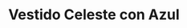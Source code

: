 ---
id: vestido-maxi-celeste
title: Vestido Celeste con Azul 
regularPrice: 66.11
price: 56.2
image: 
    - vestido-maxi-celeste-1.webp
    - vestido-maxi-celeste-2.webp  
description: Vestido maxi, cuello V, elástico en busto y cintura.
material: Algodón
sizes: 
- S
- M
- L
- XL
creationDate: 2025/02/01
isSale: true
isStock: true
startDate: "2025-02-11"
endDate: "2025-02-15"
---